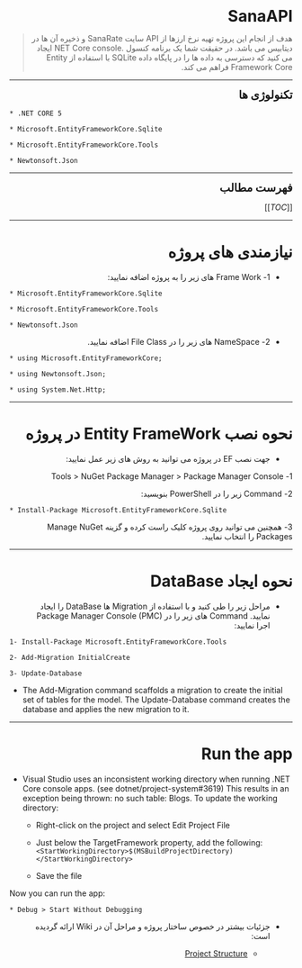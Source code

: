 <div dir="rtl">

<div style = "font-size:28px; font-weight:bold; margin-bottom:10px;">SanaAPI</div>
<p style = "direction:rtl; text-align:right;" dir="rtl">

> هدف از انجام این پروژه تهیه نرخ ارزها از API سایت SanaRate و ذخیره آن ها در دیتابیس می باشد.
در حقیقت  شما یک برنامه کنسول .NET Core console ایجاد می کنید که دسترسی به داده ها را در  پایگاه داده SQLite با استفاده از  Entity Framework Core  فراهم می کند.
</p>
<hr>

<div style = "font-size:20px; font-weight:bold; margin-bottom:10px; direction:rtl; text-align:right;" dir="rtl">تکنولوژی ها</div>

<div dir="ltr">

    * .NET CORE 5

    * Microsoft.EntityFrameworkCore.Sqlite

    * Microsoft.EntityFrameworkCore.Tools

    * Newtonsoft.Json

</div>

---

<div style = "font-size:20px; font-weight:bold;"> فهرست مطالب </div>

[[_TOC_]]

---

# نیازمندی های پروژه
* 1-  Frame Work های زیر را به پروژه اضافه نمایید:

<div dir="ltr">

    * Microsoft.EntityFrameworkCore.Sqlite

    * Microsoft.EntityFrameworkCore.Tools

    * Newtonsoft.Json

</div>

* 2-  NameSpace های زیر را در File Class اضافه نمایید.

<div dir="ltr">

    * using Microsoft.EntityFrameworkCore;

    * using Newtonsoft.Json;

    * using System.Net.Http;

</div>

---

<div dir="rtl">

# نحوه نصب Entity FrameWork در پروژه

* جهت نصب EF در پروژه می توانید به روش های زیر عمل نمایید:

1- Tools > NuGet Package Manager > Package Manager Console

2- Command زیر را در PowerShell بنویسید:

<div style = "direction:ltr; text-align:left;" dir="ltr">

    * Install-Package Microsoft.EntityFrameworkCore.Sqlite

</div>

3- همچنین می توانید روی پروژه کلیک راست کرده و گزینه Manage NuGet Packages را انتخاب نمایید.

</div>

---

# نحوه ایجاد DataBase
* مراحل زیر را طی کنید و با استفاده از Migration ها DataBase را ایجاد نمایید. Command های زیر را در  Package Manager Console (PMC) اجرا نمایید:

<div dir="ltr">

    1- Install-Package Microsoft.EntityFrameworkCore.Tools

    2- Add-Migration InitialCreate

    3- Update-Database

* The Add-Migration command scaffolds a migration to create the initial set of tables for the model. The Update-Database command creates the database and applies the new migration to it.
</div>

---

# Run the app
<div dir="ltr">

* Visual Studio uses an inconsistent working directory when running .NET Core console apps. (see dotnet/project-system#3619) This results in an exception being thrown: no such table: Blogs. To update the working directory:

    * Right-click on the project and select Edit Project File

    * Just below the TargetFramework property, add the following:
        `<StartWorkingDirectory>$(MSBuildProjectDirectory)</StartWorkingDirectory>`
    
    *  Save the file

Now you can run the app:

    * Debug > Start Without Debugging

</div>

* جزئیات بیشتر در خصوص ساختار پروژه و مراحل آن در Wiki ارائه گردیده است:

    * [Project Structure](https://alm.index-holding.com/IndexCollection/SoftDept/_wiki/wikis/SoftDept.wiki/42/Project-Structure)
    
</div>